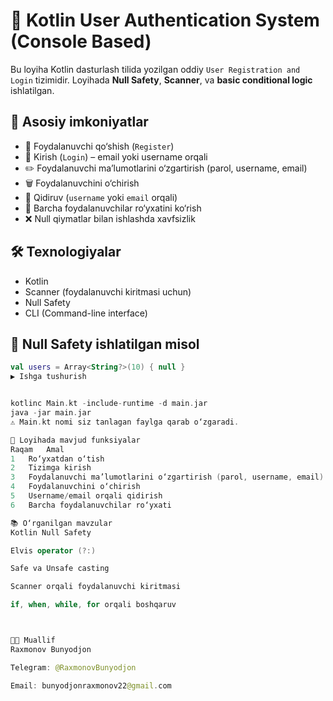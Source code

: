 # 🔐 Kotlin User Authentication System (Console Based)

Bu loyiha Kotlin dasturlash tilida yozilgan oddiy `User Registration and Login` tizimidir. Loyihada **Null Safety**, **Scanner**, va **basic conditional logic** ishlatilgan.

## 📌 Asosiy imkoniyatlar

- 👤 Foydalanuvchi qo‘shish (`Register`)
- 🔑 Kirish (`Login`) – email yoki username orqali
- ✏️ Foydalanuvchi ma’lumotlarini o‘zgartirish (parol, username, email)
- 🗑️ Foydalanuvchini o‘chirish
- 🔎 Qidiruv (`username` yoki `email` orqali)
- 📄 Barcha foydalanuvchilar ro‘yxatini ko‘rish
- ❌ Null qiymatlar bilan ishlashda xavfsizlik

## 🛠 Texnologiyalar

- Kotlin
- Scanner (foydalanuvchi kiritmasi uchun)
- Null Safety
- CLI (Command-line interface)

## 🧩 Null Safety ishlatilgan misol

```kotlin
val users = Array<String?>(10) { null }
▶️ Ishga tushurish


kotlinc Main.kt -include-runtime -d main.jar
java -jar main.jar
⚠️ Main.kt nomi siz tanlagan faylga qarab o‘zgaradi.

📁 Loyihada mavjud funksiyalar
Raqam	Amal
1	Ro‘yxatdan o‘tish
2	Tizimga kirish
3	Foydalanuvchi ma’lumotlarini o‘zgartirish (parol, username, email)
4	Foydalanuvchini o‘chirish
5	Username/email orqali qidirish
6	Barcha foydalanuvchilar ro‘yxati

📚 O‘rganilgan mavzular
Kotlin Null Safety

Elvis operator (?:)

Safe va Unsafe casting

Scanner orqali foydalanuvchi kiritmasi

if, when, while, for orqali boshqaruv



👨‍💻 Muallif
Raxmonov Bunyodjon

Telegram: @RaxmonovBunyodjon

Email: bunyodjonraxmonov22@gmail.com